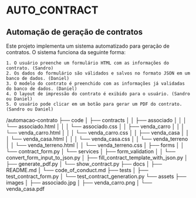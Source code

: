 # AUTO_CONTRACT

## Automação de geração de contratos

Este projeto implementa um sistema automatizado para geração de contratos. O sistema funciona da seguinte forma:

    1. O usuário preenche um formulário HTML com as informações do contrato. (Sandro)
    2. Os dados do formulário são válidados e salvos no formato JSON em um banco de dados. (Daniel)
    3. O modelo do contrato é preenchido com as informações já validadas do banco de dados. (Daniel)
    4. O layout de impressão do contrato é exibido para o usuário. (Sandro ou Daniel)
    5. O usuário pode clicar em um botão para gerar um PDF do contrato. (Sandro ou Daniel)

/automacao-contrato
├── code
│   ├── contracts
│   │   ├── associado
│   │   │   └── associado.html
│   │   │   └── associado.css
│   │   ├── venda_carro
│   │   │   └── venda_carro.html
│   │   │   └── venda_carro.css
│   │   ├── venda_casa
│   │   │   └── venda_casa.html
│   │   │   └── venda_casa.css
│   │   └── venda_terreno
│   │       └── venda_terreno.html
│   │       └── venda_terreno.css
│   ├── forms
│   │   └── contract_form.py
│   └── services
│       ├── form_validation
│       │   └── convert_form_input_to_json.py
│       ├── fill_contract_template_with_json.py
│       ├── generate_pdf.py
│       └── show_contract.py
├── docs
│   ├── README.md
│   └── code_of_conduct.md
├── tests
│   ├── test_contract_form.py
│   └── test_contract_generation.py
└── assets
    ├── images
    │   ├── associado.jpg
    │   ├── venda_carro.png
    │   └── venda_casa.pdf
    
